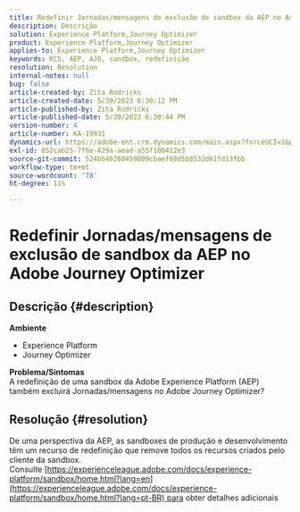 ```yaml
---
title: Redefinir Jornadas/mensagens de exclusão de sandbox da AEP no Adobe Journey Optimizer
description: Descrição
solution: Experience Platform,Journey Optimizer
product: Experience Platform,Journey Optimizer
applies-to: Experience Platform,Journey Optimizer
keywords: KCS, AEP, AJO, sandbox, redefinição
resolution: Resolution
internal-notes: null
bug: false
article-created-by: Zita Rodricks
article-created-date: 5/30/2023 6:30:12 PM
article-published-by: Zita Rodricks
article-published-date: 5/30/2023 6:30:44 PM
version-number: 4
article-number: KA-19931
dynamics-url: https://adobe-ent.crm.dynamics.com/main.aspx?forceUCI=1&pagetype=entityrecord&etn=knowledgearticle&id=297e2603-18ff-ed11-8f6e-6045bd006b25
exl-id: 052cab25-7f6e-429a-aead-a55f100412e3
source-git-commit: 524bb46260459809cbaef68d5b8532d61fd13fbb
workflow-type: tm+mt
source-wordcount: '78'
ht-degree: 11%

---
```


# Redefinir Jornadas/mensagens de exclusão de sandbox da AEP no Adobe Journey Optimizer

## Descrição {#description}

<b>Ambiente</b>
- Experience Platform
- Journey Optimizer

<b>Problema/Sintomas</b><br>A redefinição de uma sandbox da Adobe Experience Platform (AEP) também excluirá Jornadas/mensagens no Adobe Journey Optimizer?

## Resolução {#resolution}

De uma perspectiva da AEP, as sandboxes de produção e desenvolvimento têm um recurso de redefinição que remove todos os recursos criados pelo cliente da sandbox.<br>
Consulte [https://experienceleague.adobe.com/docs/experience-platform/sandbox/home.html?lang=en](https://experienceleague.adobe.com/docs/experience-platform/sandbox/home.html?lang=pt-BR) para obter detalhes adicionais
